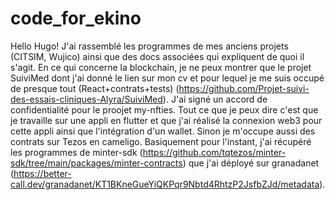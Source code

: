 # code_for_ekino

Hello Hugo!
J'ai rassemblé les programmes de mes anciens projets (CITSIM, Wujico) ainsi que des docs associées qui expliquent de quoi il s'agit. 
En ce qui concerne la blockchain, je ne peux montrer que le projet SuiviMed dont j'ai donné le lien sur mon cv et pour 
lequel je me suis occupé de presque tout (React+contrats+tests) (https://github.com/Projet-suivi-des-essais-cliniques-Alyra/SuiviMed).
J'ai signé un accord de confidentialité pour le proojet my-nfties. Tout ce que je peux dire c'est que je travaille sur
une appli en flutter et que j'ai réalisé la connexion web3 pour cette appli ainsi que l'intégration d'un wallet. 
Sinon je m'occupe aussi des contrats sur Tezos en cameligo. Basiquement pour l'instant, j'ai récupéré les programmes
de minter-sdk (https://github.com/tqtezos/minter-sdk/tree/main/packages/minter-contracts) 
que j'ai déployé sur granadanet (https://better-call.dev/granadanet/KT1BKneGueYiQKPqr9Nbtd4RhtzP2JsfbZJd/metadata).
